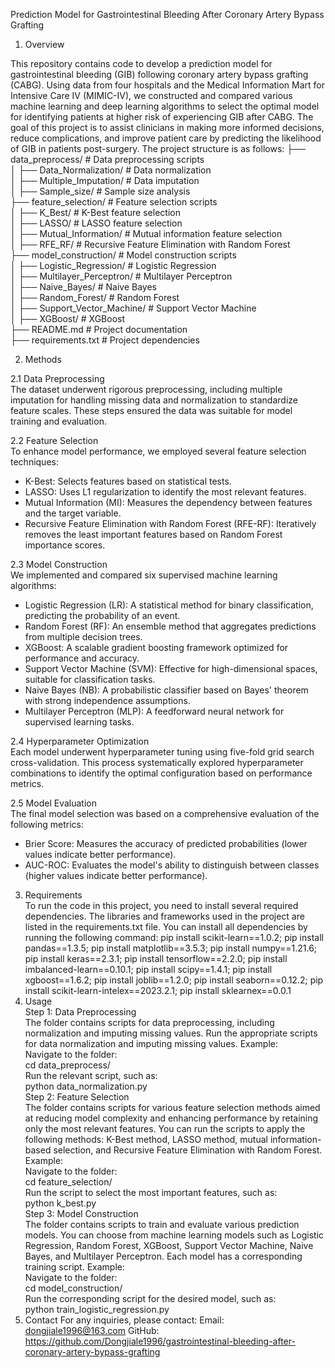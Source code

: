 Prediction Model for Gastrointestinal Bleeding After Coronary Artery Bypass Grafting
1. Overview

This repository contains code to develop a prediction model for gastrointestinal bleeding (GIB) following coronary artery bypass grafting (CABG). Using data from four hospitals and the Medical Information Mart for Intensive Care IV (MIMIC-IV), we constructed and compared various machine learning and deep learning algorithms to select the optimal model for identifying patients at higher risk of experiencing GIB after CABG. The goal of this project is to assist clinicians in making more informed decisions, reduce complications, and improve patient care by predicting the likelihood of GIB in patients post-surgery.
The project structure is as follows:
├── data_preprocess/          # Data preprocessing scripts                                                                                                                      
│   ├── Data_Normalization/  # Data normalization                                                                                                                               
│   ├── Multiple_Imputation/ # Data imputation                                                                                                                                  
│   ├── Sample_size/         # Sample size analysis                                                                                                                             
├── feature_selection/        # Feature selection scripts                                                                                                                       
│   ├── K_Best/              # K-Best feature selection                                                                                                                         
│   ├── LASSO/               # LASSO feature selection                                                                                                                          
│   ├── Mutual_Information/  # Mutual information feature selection                                                                                                            
│   ├── RFE_RF/              # Recursive Feature Elimination with Random Forest                                                                                                 
├── model_construction/       # Model construction scripts                                                                                                                      
│   ├── Logistic_Regression/ # Logistic Regression                                                                                                                              
│   ├── Multilayer_Perceptron/ # Multilayer Perceptron                                                                                                                          
│   ├── Naive_Bayes/         # Naive Bayes                                                                                                                                      
│   ├── Random_Forest/       # Random Forest                                                                                                                                    
│   ├── Support_Vector_Machine/ # Support Vector Machine                                                                                                                        
│   ├── XGBoost/             # XGBoost                                                                                                                                          
├── README.md                # Project documentation                                                                                                                            
├── requirements.txt         # Project dependencies                                                                                                                             
                                                                                                                  
2. Methods

2.1 Data Preprocessing                                                                                                                       
The dataset underwent rigorous preprocessing, including multiple imputation for handling missing data and normalization to standardize feature scales. These steps ensured the data was suitable for model training and evaluation.

2.2 Feature Selection                                                                                                                                  
To enhance model performance, we employed several feature selection techniques:
- K-Best: Selects features based on statistical tests.
- LASSO: Uses L1 regularization to identify the most relevant features.
- Mutual Information (MI): Measures the dependency between features and the target variable.
- Recursive Feature Elimination with Random Forest (RFE-RF): Iteratively removes the least important features based on Random Forest importance scores.

2.3 Model Construction                                                                                                                                 
We implemented and compared six supervised machine learning algorithms:
- Logistic Regression (LR): A statistical method for binary classification, predicting the probability of an event.
- Random Forest (RF): An ensemble method that aggregates predictions from multiple decision trees.
- XGBoost: A scalable gradient boosting framework optimized for performance and accuracy.
- Support Vector Machine (SVM): Effective for high-dimensional spaces, suitable for classification tasks.
- Naive Bayes (NB): A probabilistic classifier based on Bayes' theorem with strong independence assumptions.
- Multilayer Perceptron (MLP): A feedforward neural network for supervised learning tasks.

2.4 Hyperparameter Optimization                                                                                                                        
Each model underwent hyperparameter tuning using five-fold grid search cross-validation. This process systematically explored hyperparameter combinations to identify the optimal configuration based on performance metrics.

2.5 Model Evaluation                                                                                                                                   
The final model selection was based on a comprehensive evaluation of the following metrics:
- Brier Score: Measures the accuracy of predicted probabilities (lower values indicate better performance).
- AUC-ROC: Evaluates the model's ability to distinguish between classes (higher values indicate better performance).
3. Requirements                                                                                                                                                                 
To run the code in this project, you need to install several required dependencies. The libraries and frameworks used in the project are listed in the requirements.txt file. You can install all dependencies by running the following command:
pip install scikit-learn==1.0.2; 
pip install pandas==1.3.5; 
pip install matplotlib==3.5.3; 
pip install numpy==1.21.6; 
pip install keras==2.3.1; 
pip install tensorflow==2.2.0; 
pip install imbalanced-learn==0.10.1; 
pip install scipy==1.4.1; 
pip install xgboost==1.6.2; 
pip install joblib==1.2.0; 
pip install seaborn==0.12.2; 
pip install scikit-learn-intelex==2023.2.1; 
pip install sklearnex==0.0.1
4. Usage                                                                                                                                               
Step 1: Data Preprocessing                                                                                                                             
The folder contains scripts for data preprocessing, including normalization and imputing missing values. Run the appropriate scripts for data normalization and imputing missing values.
Example:                                                                                                                                               
Navigate to the folder:                                                                                                                                
cd data_preprocess/                                                                                                                                    
Run the relevant script, such as:                                                                                                                      
python data_normalization.py                                                                                                                           
Step 2: Feature Selection                                                                                                                              
The folder contains scripts for various feature selection methods aimed at reducing model complexity and enhancing performance by retaining only the most relevant features. You can run the scripts to apply the following methods: K-Best method, LASSO method, mutual information-based selection, and Recursive Feature Elimination with Random Forest.
Example:                                                                                                                                               
Navigate to the folder:                                                                                                                                
cd feature_selection/                                                                                                                                  
Run the script to select the most important features, such as:                                                                                         
python k_best.py                                                                                                                                       
Step 3: Model Construction                                                                                                                             
The folder contains scripts to train and evaluate various prediction models. You can choose from machine learning models such as Logistic Regression, Random Forest, XGBoost, Support Vector Machine, Naive Bayes, and Multilayer Perceptron. Each model has a corresponding training script.
Example:                                                                                                                                               
Navigate to the folder:                                                                                                                                
cd model_construction/                                                                                                                                 
Run the corresponding script for the desired model, such as:                                                                                           
python train_logistic_regression.py                                                                                                                    
5. Contact
For any inquiries, please contact:
Email: dongjiale1996@163.com
GitHub: https://github.com/Dongjiale1996/gastrointestinal-bleeding-after-coronary-artery-bypass-grafting
